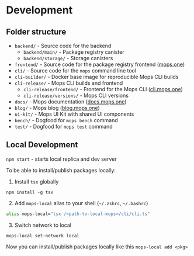 # Development

## Folder structure

- `backend/` - Source code for the backend
  - `backend/main/` - Package registry canister
  - `backend/storage/` - Storage canisters
- `frontend/` - Source code for the package registry frontend ([mops.one](https://mops.one))
- `cli/` - Source code for the `mops` command line tool
- `cli-builder/` - Docker base image for reproducible Mops CLI builds
- `cli-release/` - Mops CLI builds and frontend
  - `cli-release/frontend/` - Frontend for the Mops CLI ([cli.mops.one](https://cli.mops.one))
  - `cli-release/versions/` - Mops CLI versions
- `docs/` - Mops documentation ([docs.mops.one](https://docs.mops.one))
- `blog/` - Mops blog ([blog.mops.one](https://blog.mops.one))
- `ui-kit/` - Mops UI Kit with shared UI components
- `bench/` - Dogfood for `mops bench` command
- `test/` - Dogfood for `mops test` command

## Local Development
`npm start` - starts local replica and dev server

To be able to install/publish packages locally:

1. Install `tsx` globally
```
npm install -g tsx
```

2. Add `mops-local` alias to your shell (`~/.zshrc`, `~/.bashrc`)
```bash
alias mops-local="tsx /<path-to-local-mops>/cli/cli.ts"
```

3. Switch network to local
```
mops-local set-network local
```

Now you can install/publish packages locally like this `mops-local add <pkg>`